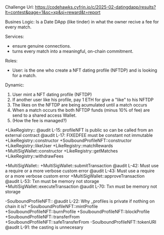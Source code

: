 Challenge Url: https://codehawks.cyfrin.io/c/2025-02-datingdapp/results?lt=contest&page=1&sc=xp&sj=reward&t=report

Busines Logic:
Is a Date DApp (like tinder) in what the owner recive a fee for every match.

Services:
- ensure genuine connections.
- turns every match into a meaningful, on-chain commitment.

Roles:
- User: is the one who create a NFT dating profile (NFTDP) and is looking for a match.

Dynamic:
1. User mint a NFT dating profile (NFTDP)
2. If another user like his profile, pay 1 ETH for give a "like" to his NFTDP 
3. The likes on the NFTDP are being acumulated until a match occurs
4. When a match occurs the both NFTDP funds (minus 10% of fee) are send to a shared access Wallet.
5. (How the fee is managed?)



+LikeRegistry::
    @audit L-15: profileNFT is public so can be called from an external contract
    @audit L-17: FIXEDFEE must be constant not immutable
    +LikeRegistry::constructor
        +SoulboundProfileNFT::constructor
    +LikeRegistry::likeUser
        +LikeRegistry::matchRewards
            +MultiSigWallet::constructor
    +LikeRegistry::getMatches
    +LikeRegistry::withdrawFees

+MultiSigWallet::
    +MultiSigWallet::submitTransaction
    @audit L-42: Must use a require or a more verbose custom error
    @audit L-43: Must use a require or a more verbose custom error
    +MultiSigWallet::approveTransaction
    @audit L-53: Txn must be memory not storage
    +MultiSigWallet::executeTransaction
    @audit L-70: Txn must be memory not storage

-SoulboundProfileNFT::
@audit L-22: Why _profiles is private if nothing on chain it is?
    +SoulboundProfileNFT::mintProfile
    +SoulboundProfileNFT::burnProfile
    +SoulboundProfileNFT::blockProfile
    +SoulboundProfileNFT::transferFrom
    +SoulboundProfileNFT::safeTransferFrom
    -SoulboundProfileNFT::tokenURI 
    @audit L-91: the casting is unnecesary